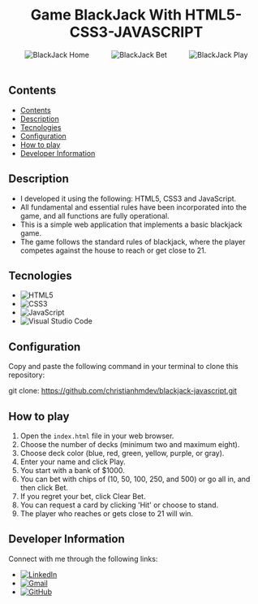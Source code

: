 <div align="center">
  <h1>Game BlackJack With HTML5-CSS3-JAVASCRIPT</span></h1>
</div>

<div style="text-align: center;">
  <div style="display: inline-block; text-align: left; padding: 0 20px; margin-bottom: 20px;">
    <img src="https://res.cloudinary.com/ddmcwbdtl/image/upload/v1702719852/game-blackjack-home.png" alt="BlackJack Home" style="max-width: 100%;">
  </div>
  
  <div style="display: inline-block; text-align: left; padding: 0 20px; margin-bottom: 20px;">
    <img src="https://res.cloudinary.com/ddmcwbdtl/image/upload/v1702720017/game-blackjack-bet.png" alt="BlackJack Bet" style="max-width: 100%;">
  </div>
  
  <div style="display: inline-block; text-align: left; padding: 0 20px;">
    <img src="https://res.cloudinary.com/ddmcwbdtl/image/upload/v1702720076/game-blackjack-play.png" alt="BlackJack Play" style="max-width: 100%;">
  </div>
</div>

## Contents

- [Contents](#contents)
- [Description](#description)
- [Tecnologies](#tecnologies)
- [Configuration](#configuration)
- [How to play](#how-to-play)
- [Developer Information](#developer-information)

## Description

- I developed it using the following: HTML5, CSS3 and JavaScript.
- All fundamental and essential rules have been incorporated into the game, and all functions are fully operational.
- This is a simple web application that implements a basic blackjack game. 
- The game follows the standard rules of blackjack, where the player competes against the house to reach or get close to 21.

## Tecnologies

- ![HTML5](https://img.shields.io/badge/-HTML5-orange?logo=html5&logoColor=white)
- ![CSS3](https://img.shields.io/badge/-CSS3-blue?logo=css3&logoColor=white)
- ![JavaScript](https://img.shields.io/badge/-JavaScript-yellow?logo=javascript&logoColor=white)
- ![Visual Studio Code](https://img.shields.io/badge/-Visual%20Studio%20Code-007ACC?logo=visual-studio-code&logoColor=white)

## Configuration

Copy and paste the following command in your terminal to clone this repository:

git clone: https://github.com/christianhmdev/blackjack-javascript.git

## How to play

1. Open the `index.html` file in your web browser.
2. Choose the number of decks (minimum two and maximum eight).
3. Choose deck color (blue, red, green, yellow, purple, or gray).
4. Enter your name and click Play.
5. You start with a bank of $1000.
6. You can bet with chips of (10, 50, 100, 250, and 500) or go all in, and then click Bet.
7. If you regret your bet, click Clear Bet.
8. You can request a card by clicking 'Hit' or choose to stand.
9. The player who reaches or gets close to 21 will win.

## Developer Information

Connect with me through the following links:

- [![LinkedIn](https://img.shields.io/badge/LinkedIn-blue?logo=linkedin)](https://www.linkedin.com/in/christianhuamandev/)
- [![Gmail](https://img.shields.io/badge/Gmail-red?logo=gmail)](mailto:christianhuamandev@gmail.com)
- [![GitHub](https://img.shields.io/badge/GitHub-black?logo=github)](https://github.com/christianhmdev/)


